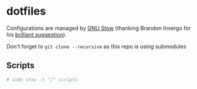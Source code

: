 # dotfiles

Configurations are managed by [GNU Stow](https://www.gnu.org/software/stow/) (thanking Brandon Invergo for his [brilliant suggestion](http://brandon.invergo.net/news/2012-05-26-using-gnu-stow-to-manage-your-dotfiles.html)).

Don't forget to `git clone --recursive` as this repo is using submodules

## Scripts

```bash
# sudo stow -t "/" scripts
```